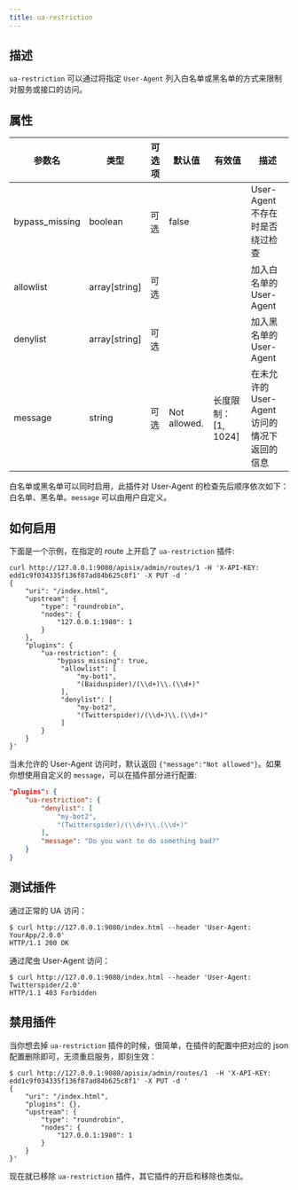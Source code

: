 ```yaml
---
title: ua-restriction
---
```


<!--
#
# Licensed to the Apache Software Foundation (ASF) under one or more
# contributor license agreements.  See the NOTICE file distributed with
# this work for additional information regarding copyright ownership.
# The ASF licenses this file to You under the Apache License, Version 2.0
# (the "License"); you may not use this file except in compliance with
# the License.  You may obtain a copy of the License at
#
#     http://www.apache.org/licenses/LICENSE-2.0
#
# Unless required by applicable law or agreed to in writing, software
# distributed under the License is distributed on an "AS IS" BASIS,
# WITHOUT WARRANTIES OR CONDITIONS OF ANY KIND, either express or implied.
# See the License for the specific language governing permissions and
# limitations under the License.
#
-->

## 描述

`ua-restriction` 可以通过将指定 `User-Agent` 列入白名单或黑名单的方式来限制对服务或接口的访问。

## 属性

| 参数名    | 类型          | 可选项 | 默认值 | 有效值 | 描述                             |
| --------- | ------------- | ------ | ------ | ------ | -------------------------------- |
| bypass_missing  | boolean       | 可选    | false   |       | User-Agent 不存在时是否绕过检查 |
| allowlist | array[string] | 可选   |        |        | 加入白名单的 User-Agent |
| denylist | array[string] | 可选   |        |        | 加入黑名单的 User-Agent |
| message | string | 可选   | Not allowed. | 长度限制：[1, 1024] | 在未允许的 User-Agent 访问的情况下返回的信息 |

白名单或黑名单可以同时启用，此插件对 User-Agent 的检查先后顺序依次如下：白名单、黑名单。`message` 可以由用户自定义。

## 如何启用

下面是一个示例，在指定的 route 上开启了 `ua-restriction` 插件:

```shell
curl http://127.0.0.1:9080/apisix/admin/routes/1 -H 'X-API-KEY: edd1c9f034335f136f87ad84b625c8f1' -X PUT -d '
{
    "uri": "/index.html",
    "upstream": {
        "type": "roundrobin",
        "nodes": {
            "127.0.0.1:1980": 1
        }
    },
    "plugins": {
        "ua-restriction": {
            "bypass_missing": true,
             "allowlist": [
                 "my-bot1",
                 "(Baiduspider)/(\\d+)\\.(\\d+)"
             ],
             "denylist": [
                 "my-bot2",
                 "(Twitterspider)/(\\d+)\\.(\\d+)"
             ]
        }
    }
}'
```

当未允许的 User-Agent 访问时，默认返回 `{"message":"Not allowed"}`。如果你想使用自定义的 `message`，可以在插件部分进行配置:

```json
"plugins": {
    "ua-restriction": {
        "denylist": [
            "my-bot2",
            "(Twitterspider)/(\\d+)\\.(\\d+)"
        ],
        "message": "Do you want to do something bad?"
    }
}
```

## 测试插件

通过正常的 UA 访问：

```shell
$ curl http://127.0.0.1:9080/index.html --header 'User-Agent: YourApp/2.0.0'
HTTP/1.1 200 OK
```

通过爬虫 User-Agent 访问：

```shell
$ curl http://127.0.0.1:9080/index.html --header 'User-Agent: Twitterspider/2.0'
HTTP/1.1 403 Forbidden
```

## 禁用插件

当你想去掉 `ua-restriction` 插件的时候，很简单，在插件的配置中把对应的 json 配置删除即可，无须重启服务，即刻生效：

```shell
$ curl http://127.0.0.1:9080/apisix/admin/routes/1  -H 'X-API-KEY: edd1c9f034335f136f87ad84b625c8f1' -X PUT -d '
{
    "uri": "/index.html",
    "plugins": {},
    "upstream": {
        "type": "roundrobin",
        "nodes": {
            "127.0.0.1:1980": 1
        }
    }
}'
```

现在就已移除 `ua-restriction` 插件，其它插件的开启和移除也类似。

